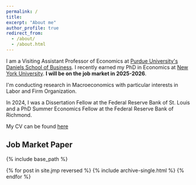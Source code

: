 ```yaml
---
permalink: /
title: 
excerpt: "About me"
author_profile: true
redirect_from: 
  - /about/
  - /about.html
---
```


I am a Visiting Assistant Professor of Economics at [Purdue University's Daniels School of Business](https://business.purdue.edu/undergraduate/academics/economics.php). I recently earned my PhD in Economics at [New York University](https://as.nyu.edu/econ.html). **I will be on the job market in 2025-2026**. 

I'm conducting research in Macroeconomics with particular interests in Labor and Firm Organization.

In 2024, I was a Dissertation Fellow at the Federal Reserve Bank of St. Louis and a PhD Summer Economics Fellow at the Federal Reserve Bank of Richmond.

My CV can be found [here](https://gstoledo.github.io/docs/Cv_GT.pdf)


## Job Market Paper

{% include base_path %}

{% for post in site.jmp reversed %}
{% include archive-single.html %}
{% endfor %}
